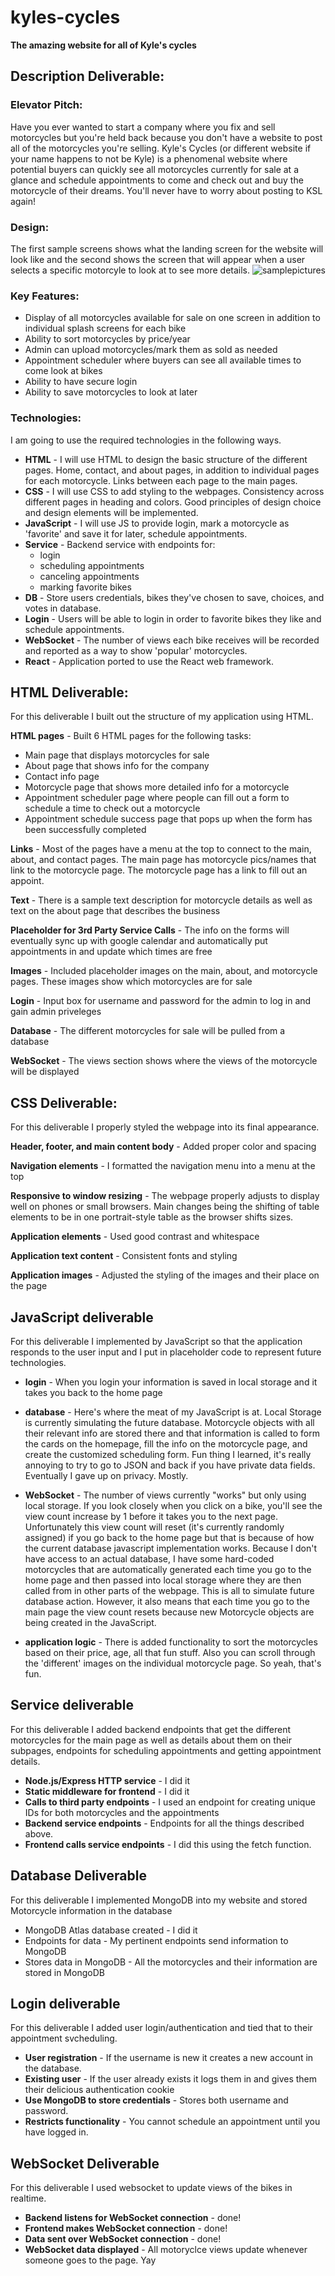 # kyles-cycles
**The amazing website for all of Kyle's cycles**

## Description Deliverable:

### Elevator Pitch:

Have you ever wanted to start a company where you fix and sell motorcycles but you're held back because you don't have a website to post all of the motorcycles you're selling. Kyle's Cycles (or different website if your name happens to not be Kyle) is a phenomenal website where potential buyers can quickly see all motorcycles currently for sale at a glance and schedule appointments to come and check out and buy the motorcycle of their dreams. You'll never have to worry about posting to KSL again!

### Design:

The first sample screens shows what the landing screen for the website will look like and the second shows the screen that will appear when a user selects a specific motorcyle to look at to see more details.
![samplepictures](IMG_4555.jpg)

### Key Features:

 - Display of all motorcycles available for sale on one screen in addition to individual splash screens for each bike
 - Ability to sort motorcycles by price/year
 - Admin can upload motorcycles/mark them as sold as needed
 - Appointment scheduler where buyers can see all available times to come look at bikes
 - Ability to have secure login
 - Ability to save motorcycles to look at later

### Technologies:

I am going to use the required technologies in the following ways.

- **HTML** - I will use HTML to design the basic structure of the different pages. Home, contact, and about pages, in addition to individual pages for each motorcycle. Links between each page to the main pages.
- **CSS** - I will use CSS to add styling to the webpages. Consistency across different pages in heading and colors. Good principles of design choice and design elements will be implemented.
- **JavaScript** - I will use JS to provide login, mark a motorcycle as 'favorite' and save it for later, schedule appointments.
- **Service** - Backend service with endpoints for:
  - login
  - scheduling appointments
  - canceling appointments
  - marking favorite bikes
- **DB** - Store users credentials, bikes they've chosen to save, choices, and votes in database.
- **Login** - Users will be able to login in order to favorite bikes they like and schedule appointments.
- **WebSocket** - The number of views each bike receives will be recorded and reported as a way to show 'popular' motorcycles.
- **React** - Application ported to use the React web framework.


## HTML Deliverable:

For this deliverable I built out the structure of my application using HTML.

**HTML pages** - Built 6 HTML pages for the following tasks:
 - Main page that displays motorcycles for sale
 - About page that shows info for the company
 - Contact info page
 - Motorcycle page that shows more detailed info for a motorcycle
 - Appointment scheduler page where people can fill out a form to schedule a time to check out a motorcycle
 - Appointment schedule success page that pops up when the form has been successfully completed

**Links** - Most of the pages have a menu at the top to connect to the main, about, and contact pages. The main page has motorcycle pics/names that link to the motorcycle page. The motorcycle page has a link to fill out an appoint.

**Text** - There is a sample text description for motorcycle details as well as text on the about page that describes the business

**Placeholder for 3rd Party Service Calls** - The info on the forms will eventually sync up with google calendar and automatically put appointments in and update which times are free

**Images** - Included placeholder images on the main, about, and motorcycle pages. These images show which motorcycles are for sale

**Login** - Input box for username and password for the admin to log in and gain admin priveleges

**Database** - The different motorcycles for sale will be pulled from a database

**WebSocket** - The views section shows where the views of the motorcycle will be displayed



## CSS Deliverable:

For this deliverable I properly styled the webpage into its final appearance.

**Header, footer, and main content body** - Added proper color and spacing

**Navigation elements** - I formatted the navigation menu into a menu at the top

**Responsive to window resizing** - The webpage properly adjusts to display well on phones or small browsers. Main changes being the shifting of table elements to be in one portrait-style table as the browser shifts sizes.

**Application elements** - Used good contrast and whitespace

**Application text content** - Consistent fonts and styling

**Application images** - Adjusted the styling of the images and their place on the page



## JavaScript deliverable

For this deliverable I implemented by JavaScript so that the application responds to the user input and I put in placeholder code to represent future technologies.

- **login** - When you login your information is saved in local storage and it takes you back to the home page
  
- **database** - Here's where the meat of my JavaScript is at. Local Storage is currently simulating the future database. Motorcycle objects with all their relevant info are stored there and that information is called to form the cards on the homepage, fill the info on the motorcycle page, and create the customized scheduling form. Fun thing I learned, it's really annoying to try to go to JSON and back if you have private data fields. Eventually I gave up on privacy. Mostly.
  
- **WebSocket** - The number of views currently "works" but only using local storage. If you look closely when you click on a bike, you'll see the view count increase by 1 before it takes you to the next page. Unfortunately this view count will reset (it's currently randomly assigned) if you go back to the home page but that is because of how the current database javascript implementation works. Because I don't have access to an actual database, I have some hard-coded motorcycles that are automatically generated each time you go to the home page and then passed into local storage where they are then called from in other parts of the webpage. This is all to simulate future database action. However, it also means that each time you go to the main page the view count resets because new Motorcycle objects are being created in the JavaScript.
 
- **application logic** - There is added functionality to sort the motorcycles based on their price, age, all that fun stuff. Also you can scroll through the 'different' images on the individual motorcycle page. So yeah, that's fun.


## Service deliverable

For this deliverable I added backend endpoints that get the different motorcycles for the main page as well as details about them on their subpages, endpoints for scheduling appointments and getting appointment details.

- **Node.js/Express HTTP service** - I did it
- **Static middleware for frontend** - I did it
- **Calls to third party endpoints** - I used an endpoint for creating unique IDs for both motorcycles and the appointments
- **Backend service endpoints** - Endpoints for all the things described above.
- **Frontend calls service endpoints** - I did this using the fetch function.


## Database Deliverable
For this deliverable I implemented MongoDB into my website and stored Motorcycle information in the database

 - MongoDB Atlas database created - I did it
 - Endpoints for data - My pertinent endpoints send information to MongoDB
 - Stores data in MongoDB - All the motorcycles and their information are stored in MongoDB


## Login deliverable

For this deliverable I added user login/authentication and tied that to their appointment svcheduling.

- **User registration** - If the username is new it creates a new account in the database.
- **Existing user** - If the user already exists it logs them in and gives them their delicious authentication cookie
- **Use MongoDB to store credentials** - Stores both username and password.
- **Restricts functionality** - You cannot schedule an appointment until you have logged in.


## WebSocket Deliverable
For this deliverable I used websocket to update views of the bikes in realtime.

- **Backend listens for WebSocket connection** - done!
- **Frontend makes WebSocket connection** - done!
- **Data sent over WebSocket connection** - done!
- **WebSocket data displayed** - All motoryclce views update whenever someone goes to the page. Yay


